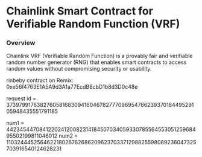 # Chainlink Smart Contract for Verifiable Random Function (VRF)

### Overview
Chainlink VRF (Verifiable Random Function) is a provably fair and verifiable random number generator (RNG) that enables smart contracts to access random values without compromising security or usability.

rinbeby contract on Remix: 0xe56f4763E1A5A9d3A1a77EcdB8cbD1b8d3D0c48e


request id = 37397991763827605816830941604678277709695476623937018449529105948435551791185

num1 = 44234544708412202412008231418450703405933078556455305125968495502199811046012
num2 = 110324445256462218026762686209623703371298825598089236047325703916540124628231